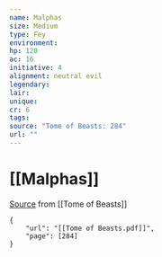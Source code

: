 ```yaml
---
name: Malphas
size: Medium
type: Fey
environment: 
hp: 120
ac: 16
initiative: 4
alignment: neutral evil
legendary: 
lair: 
unique: 
cr: 6
tags: 
source: "Tome of Beasts: 284"
url: ""
---
```

# [[Malphas]]

[Source](zotero://open-pdf/library/items/ULEQWHJM?page=284) from [[Tome of Beasts]]

```pdf
{
	"url": "[[Tome of Beasts.pdf]]",
	"page": [284]
}
```


